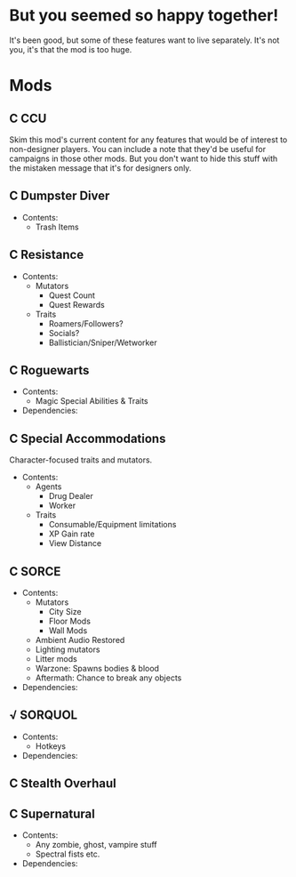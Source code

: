 #   But you seemed so happy together!
It's been good, but some of these features want to live separately.
It's not you, it's that the mod is too huge.
#   Mods
##  C   CCU
Skim this mod's current content for any features that would be of interest to non-designer players. 
You can include a note that they'd be useful for campaigns in those other mods. 
But you don't want to hide this stuff with the mistaken message that it's for 
designers only.
##  C   Dumpster Diver
- Contents:
  - Trash Items
##  C   Resistance
- Contents:
  - Mutators
    - Quest Count
    - Quest Rewards
  - Traits
    - Roamers/Followers?
    - Socials?
    - Ballistician/Sniper/Wetworker
##  C   Roguewarts
- Contents:
  - Magic Special Abilities & Traits
- Dependencies:
##  C   Special Accommodations
Character-focused traits and mutators.
- Contents:
  - Agents
    - Drug Dealer
    - Worker
  - Traits
    - Consumable/Equipment limitations 
    - XP Gain rate
    - View Distance
##  C   SORCE
- Contents:
  - Mutators
    - City Size
    - Floor Mods
    - Wall Mods
  - Ambient Audio Restored
  - Lighting mutators
  - Litter mods
  - Warzone: Spawns bodies & blood
  - Aftermath: Chance to break any objects
- Dependencies:
##  √   SORQUOL
- Contents:
  - Hotkeys
- Dependencies:
##  C   Stealth Overhaul
##  C   Supernatural
- Contents:
  - Any zombie, ghost, vampire stuff
  - Spectral fists etc.
- Dependencies: